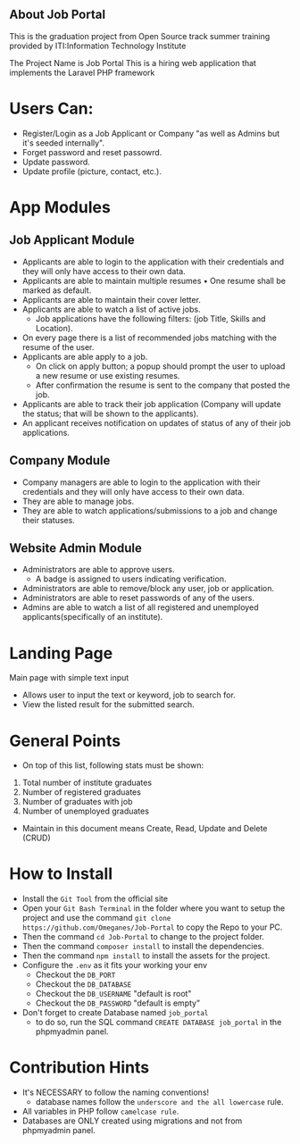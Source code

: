 ## About Job Portal

This is the graduation project from Open Source track summer training provided by ITI:Information Technology Institute

The Project Name is Job Portal
This is a hiring web application that implements the Laravel PHP framework

# Users Can:
- Register/Login as a Job Applicant or Company "as well as Admins but it's seeded internally".
- Forget password and reset passowrd.
- Update password.
- Update profile (picture, contact, etc.).

# App Modules

## Job Applicant Module

- Applicants are able to login to the application with their credentials and they will only have access to their own data.
- Applicants are able to maintain multiple resumes • One resume shall be marked as default.
- Applicants are able to maintain their cover letter.
- Applicants are able to watch a list of active jobs.
    - Job applications have the following filters: (job Title, Skills and Location).
- On every page there is a list of recommended jobs matching with the resume of the user.
- Applicants are able apply to a job.
    - On click on apply button; a popup should prompt the user to upload a new resume or use existing resumes.
    - After confirmation the resume is sent to the company that posted the job.
- Applicants are able to track their job application (Company will update the status; that will be shown to the applicants).
- An applicant receives notification on updates of status of any of their job applications.


## Company Module

- Company managers are able to login to the application with their credentials and they will only have access to their own data.
- They are able to manage jobs.
- They are able to watch applications/submissions to a job and change their statuses.


## Website Admin Module

- Administrators are able to approve users.
    - A badge is assigned to users indicating verification.
- Administrators are able to remove/block any user, job or application.
- Administrators are able to reset passwords of any of the users.
- Admins are able to watch a list of all registered and unemployed applicants(specifically of an institute).


# Landing Page

Main page with simple text input
- Allows user to input the text or keyword, job to search for.
- View the listed result for the submitted search.

# General Points
- On top of this list, following stats must be shown:
1. Total number of institute graduates
2. Number of registered graduates
3. Number of graduates with job
4. Number of unemployed graduates
- Maintain in this document means Create, Read, Update and Delete (CRUD)


# How to Install

- Install the `Git Tool` from the official site
- Open your `Git Bash Terminal` in the folder where you want to setup the project 
and use the command  `git clone https://github.com/Omeganes/Job-Portal` to copy the Repo to your PC.
- Then the command `cd Job-Portal` to change to the project folder.
- Then the command `composer install` to install the dependencies.
- Then the command `npm install` to install the assets for the project.
- Configure the `.env` as it fits your working your env
    - Checkout the `DB_PORT`
    - Checkout the `DB_DATABASE`
    - Checkout the `DB_USERNAME` "default is root"
    - Checkout the `DB_PASSWORD` "default is empty"
- Don't forget to create Database named `job_portal`
    - to do so, run the SQL command `CREATE DATABASE job_portal` in the phpmyadmin panel.

# Contribution Hints

- It's NECESSARY to follow the naming conventions!
    - database names follow the `underscore and the all lowercase` rule.
- All variables in PHP follow `camelcase rule`.
- Databases are ONLY created using migrations and not from phpmyadmin panel.
